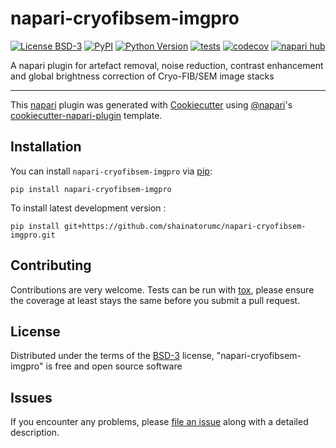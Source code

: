 # napari-cryofibsem-imgpro

[![License BSD-3](https://img.shields.io/pypi/l/napari-cryofibsem-imgpro.svg?color=green)](https://github.com/shainatorumc/napari-cryofibsem-imgpro/raw/main/LICENSE)
[![PyPI](https://img.shields.io/pypi/v/napari-cryofibsem-imgpro.svg?color=green)](https://pypi.org/project/napari-cryofibsem-imgpro)
[![Python Version](https://img.shields.io/pypi/pyversions/napari-cryofibsem-imgpro.svg?color=green)](https://python.org)
[![tests](https://github.com/shainatorumc/napari-cryofibsem-imgpro/workflows/tests/badge.svg)](https://github.com/shainatorumc/napari-cryofibsem-imgpro/actions)
[![codecov](https://codecov.io/gh/shainatorumc/napari-cryofibsem-imgpro/branch/main/graph/badge.svg)](https://codecov.io/gh/shainatorumc/napari-cryofibsem-imgpro)
[![napari hub](https://img.shields.io/endpoint?url=https://api.napari-hub.org/shields/napari-cryofibsem-imgpro)](https://napari-hub.org/plugins/napari-cryofibsem-imgpro)

A napari plugin for artefact removal, noise reduction, contrast enhancement and global brightness correction of Cryo-FIB/SEM image stacks

----------------------------------

This [napari] plugin was generated with [Cookiecutter] using [@napari]'s [cookiecutter-napari-plugin] template.

<!--
Don't miss the full getting started guide to set up your new package:
https://github.com/napari/cookiecutter-napari-plugin#getting-started

and review the napari docs for plugin developers:
https://napari.org/stable/plugins/index.html
-->

## Installation

You can install `napari-cryofibsem-imgpro` via [pip]:

    pip install napari-cryofibsem-imgpro



To install latest development version :

    pip install git+https://github.com/shainatorumc/napari-cryofibsem-imgpro.git


## Contributing

Contributions are very welcome. Tests can be run with [tox], please ensure
the coverage at least stays the same before you submit a pull request.

## License

Distributed under the terms of the [BSD-3] license,
"napari-cryofibsem-imgpro" is free and open source software

## Issues

If you encounter any problems, please [file an issue] along with a detailed description.

[napari]: https://github.com/napari/napari
[Cookiecutter]: https://github.com/audreyr/cookiecutter
[@napari]: https://github.com/napari
[MIT]: http://opensource.org/licenses/MIT
[BSD-3]: http://opensource.org/licenses/BSD-3-Clause
[GNU GPL v3.0]: http://www.gnu.org/licenses/gpl-3.0.txt
[GNU LGPL v3.0]: http://www.gnu.org/licenses/lgpl-3.0.txt
[Apache Software License 2.0]: http://www.apache.org/licenses/LICENSE-2.0
[Mozilla Public License 2.0]: https://www.mozilla.org/media/MPL/2.0/index.txt
[cookiecutter-napari-plugin]: https://github.com/napari/cookiecutter-napari-plugin

[file an issue]: https://github.com/shainatorumc/napari-cryofibsem-imgpro/issues

[napari]: https://github.com/napari/napari
[tox]: https://tox.readthedocs.io/en/latest/
[pip]: https://pypi.org/project/pip/
[PyPI]: https://pypi.org/
